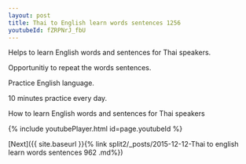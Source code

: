 ```yaml
---
layout: post
title: Thai to English learn words sentences 1256 
youtubeId: fZRPNrJ_fbU
---
```

 
 
Helps to learn English words and sentences for Thai speakers.

Opportunitiy to repeat the words sentences. 

Practice English language. 
 
10 minutes practice every day. 
 
How to learn English words and sentences for Thai speakers 
 
{% include youtubePlayer.html id=page.youtubeId %}
 
 
[Next]({{ site.baseurl }}{% link  split2/_posts/2015-12-12-Thai to english learn words sentences 962 .md%})
 
